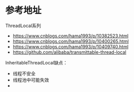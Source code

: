 # 参考地址
ThreadLocal系列
- https://www.cnblogs.com/hama1993/p/10382523.html
- https://www.cnblogs.com/hama1993/p/10400265.html
- https://www.cnblogs.com/hama1993/p/10409740.html
- https://github.com/alibaba/transmittable-thread-local

InheritableThreadLocal缺点：
- 线程不安全
- 线程池中可能失效
- 

